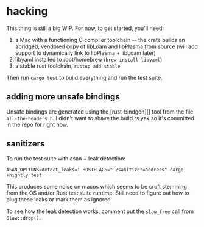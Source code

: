 # hacking

This thing is still a big WIP.  For now, to get started, you'll need:

1. a Mac with a functioning C compiler toolchain -- the crate builds an
   abridged, vendored copy of libLoam and libPlasma from source (will add
   support to dynamically link to libPlasma + libLoam later)
2. libyaml installed to /opt/homebrew (`brew install libyaml`)
3. a stable rust toolchain, `rustup add stable`

Then run `cargo test` to build everything and run the test suite.

## adding more unsafe bindings

Unsafe bindings are generated using the [rust-bindgen][] tool from the file
`all-the-headers.h`.  I didn't want to shave the build.rs yak so it's committed
in the repo for right now.

## sanitizers

To run the test suite with asan + leak detection:

```
ASAN_OPTIONS=detect_leaks=1 RUSTFLAGS="-Zsanitizer=address" cargo +nightly test
```

This produces some noise on macos which seems to be cruft stemming from the OS
and/or Rust test suite runtime. Still need to figure out how to plug these leaks
or mark them as ignored.

To see how the leak detection works, comment out the `slaw_free` call from `Slaw::drop()`.

[bindgen]: <https://github.com/rust-lang/rust-bindgen>